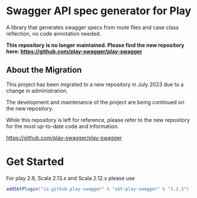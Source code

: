 # Swagger API spec generator for Play
A library that generates swagger specs from route files and case class reflection, no code annotation needed.

**This repository is no longer maintained. Please find the new repository here: https://github.com/play-swagger/play-swagger**

## About the Migration
This project has been migrated to a new repository in July 2023 due to a change in administration.

The development and maintenance of the project are being continued on the new repository.

While this repository is left for reference, please refer to the new repository for the most up-to-date code and information.

https://github.com/play-swagger/play-swagger

# Get Started
For play 2.8, Scala 2.13.x and Scala 2.12.x please use

```sbt
addSbtPlugin("io.github.play-swagger" % "sbt-play-swagger" % "1.2.3")
```

